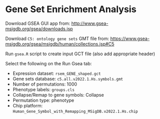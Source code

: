 # Gene Set Enrichment Analysis


Download GSEA GUI app from: http://www.gsea-msigdb.org/gsea/downloads.jsp

Download `C5: ontology gene sets` GMT file from: https://www.gsea-msigdb.org/gsea/msigdb/human/collections.jsp#C5

Run `gsea.R` script to create input GCT file (also add appropriate header)

Select the following on the Run Gsea tab:
- Expression dataset: `rsem_GENE_shaped.gct`
- Gene sets database: `c5.all.v2022.1.Hs.symbols.gmt`
- Number of permutations: 1000
- Phenotype labels: `groups.cls`
- Collapse/Remap to gene symbols: Collapse
- Permutation type: phenotype
- Chip platform: `Human_Gene_Symbol_with_Remapping_MSigDB.v2022.1.Hs.chip`

